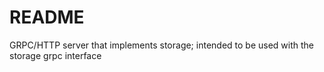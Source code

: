# README

GRPC/HTTP server that implements storage; intended to be used with the storage grpc interface